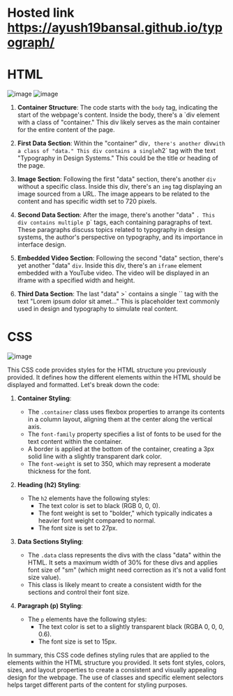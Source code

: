 # Hosted link  https://ayush19bansal.github.io/typograph/
# HTML
![image](https://github.com/Ayush19bansal/typograph/assets/118842033/10355def-5ffb-421c-8be3-dba122426f1a)
![image](https://github.com/Ayush19bansal/typograph/assets/118842033/dd7f006c-201b-40b6-b875-bc851e7311c9)

1. **Container Structure**: The code starts with the `body` tag, indicating the start of the webpage's content. Inside the body, there's a `div element with a class of "container." This div likely serves as the main container for the entire content of the page.

2. **First Data Section**: Within the "container" div`, there's another `div` with a class of "data." This div contains a single `h2` tag with the text "Typography in Design Systems." This could be the title or heading of the page.

3. **Image Section**: Following the first "data" section, there's another `div` without a specific class. Inside this div, there's an `img` tag displaying an image sourced from a URL. The image appears to be related to the content and has specific width set to 720 pixels.

4. **Second Data Section**: After the image, there's another "data" `. This div contains multiple `p` tags, each containing paragraphs of text. These paragraphs discuss topics related to typography in design systems, the author's perspective on typography, and its importance in interface design.

5. **Embedded Video Section**: Following the second "data" section, there's yet another "data" `div`. Inside this div, there's an `iframe` element embedded with a YouTube video. The video will be displayed in an iframe with a specified width and height.

6. **Third Data Section**: The last "data" >` contains a single `` tag with the text "Lorem ipsum dolor sit amet..." This is placeholder text commonly used in design and typography to simulate real content.

# CSS
![image](https://github.com/Ayush19bansal/typograph/assets/118842033/d93ac858-2739-4ddb-8cda-18bf2f635585)

This CSS code provides styles for the HTML structure you previously provided. It defines how the different elements within the HTML should be displayed and formatted. Let's break down the code:

1. **Container Styling**:
   - The `.container` class uses flexbox properties to arrange its contents in a column layout, aligning them at the center along the vertical axis.
   - The `font-family` property specifies a list of fonts to be used for the text content within the container.
   - A border is applied at the bottom of the container, creating a 3px solid line with a slightly transparent dark color.
   - The `font-weight` is set to 350, which may represent a moderate thickness for the font.

2. **Heading (h2) Styling**:
   - The `h2` elements have the following styles:
     - The text color is set to black (RGB 0, 0, 0).
     - The font weight is set to "bolder," which typically indicates a heavier font weight compared to normal.
     - The font size is set to 27px.

3. **Data Sections Styling**:
   - The `.data` class represents the divs with the class "data" within the HTML. It sets a maximum width of 30% for these divs and applies font size of "sm" (which might need correction as it's not a valid font size value).
   - This class is likely meant to create a consistent width for the sections and control their font size.

4. **Paragraph (p) Styling**:
   - The `p` elements have the following styles:
     - The text color is set to a slightly transparent black (RGBA 0, 0, 0, 0.6).
     - The font size is set to 15px.

In summary, this CSS code defines styling rules that are applied to the elements within the HTML structure you provided. It sets font styles, colors, sizes, and layout properties to create a consistent and visually appealing design for the webpage. The use of classes and specific element selectors helps target different parts of the content for styling purposes.
